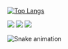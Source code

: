 [![Top Langs](https://github-readme-stats-git-masterrstaa-rickstaa.vercel.app/api/top-langs/?username=mmarcus506)](https://github.com/mmarcus506/github-readme-stats)

 
<div> 
  <a href="https://www.instagram.com/mmarcus506/" target="_blank"><img src="https://img.shields.io/badge/-Instagram-%23E4405F?style=for-the-badge&logo=instagram&logoColor=white" target="_blank"></a>
  <a href = "mailto:matheusmarcus506@gmail.com"><img src="https://img.shields.io/badge/-Gmail-%23333?style=for-the-badge&logo=gmail&logoColor=white" target="_blank"></a>
  <a href="https://www.linkedin.com/in/matheus-marcus-55b828198/" target="_blank"><img src="https://img.shields.io/badge/-LinkedIn-%230077B5?style=for-the-badge&logo=linkedin&logoColor=white" target="_blank"></a> 
 
  ![Snake animation](https://github.com/mmarcus506/mmarcus506/blob/output/github-contribution-grid-snake.svg)

</div>

